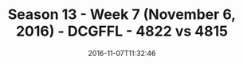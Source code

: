 ---
title: Season 13 - Week 7 (November 6, 2016) - DCGFFL - 4822 vs 4815
teams_score:
- team: 4822
  score:
- team: 4815
  score: 18
mvp: G. Cline (Orange); S. Steinhardt (Fuchsia)
game-ball: P. Brockway (Orange); S. Williams (Fuchsia)
sportsperson: ''
season: 13
week: 7
date: '2016-11-07T11:32:46'
pageid: season-13-week-7-november-6-2016-4822-vs-4815
---
